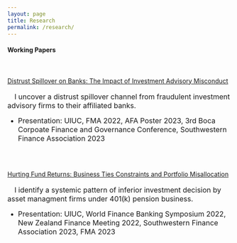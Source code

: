```yaml
---
layout: page
title: Research
permalink: /research/
---
```


#### **Working Papers** <br>

\
\
[Distrust Spillover on Banks: The Impact of Investment Advisory Misconduct](/publications/Distrust_Spillover_on_Banks_J.pdf)<br>\
  &nbsp;&nbsp;&nbsp; <font size="3"> I uncover a distrust spillover channel from fraudulent investment advisory firms to their affiliated banks.</font> 
  * <font size="3"> Presentation: UIUC, FMA 2022, AFA Poster 2023, 3rd Boca Corpoate Finance and Governance Conference, Southwestern Finance Association 2023</font>

<br />
<br />

[Hurting Fund Returns: Business Ties Constraints and Portfolio Misallocation]()<br>\
  &nbsp;&nbsp;&nbsp; <font size="3"> I identify a systemic pattern of inferior investment decision by asset managment firms under 401(k) pension business.</font> 
  * <font size="3"> Presentation: UIUC, World Finance Banking Symposium 2022, New Zealand Finance Meeting 2022, Southwestern Finance Association 2023, FMA 2023</font>

